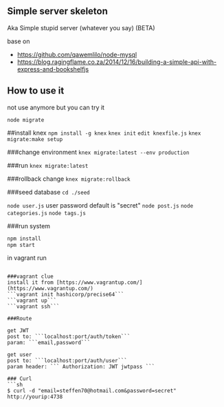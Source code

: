 ## Simple server skeleton
Aka Simple stupid server (whatever you say) (BETA)

base on
  - https://github.com/qawemlilo/node-mysql
  - https://blog.ragingflame.co.za/2014/12/16/building-a-simple-api-with-express-and-bookshelfjs

## How to use it

not use anymore but you can try it

``node migrate``

##install knex
```npm install -g knex```
```knex init```
```edit knexfile.js```
```knex migrate:make setup```

###change environment
```knex migrate:latest --env production```

###run
```knex migrate:latest```

###rollback change
```knex migrate:rollback```

###seed database
```cd ./seed```

```node user.js``` user password default is "secret"
```node post.js```
```node categories.js```
```node tags.js```

###run system
```sh
npm install
npm start
```

in vagrant run
```nodemon app.js -L

###vagrant clue
install it from [https://www.vagrantup.com/](https://www.vagrantup.com/)
```vagrant init hashicorp/precise64```
```vagrant up```
```vagrant ssh```

###Route

get JWT
post to: ```localhost:port/auth/token```
param: ```email,password```

get user
post to: ```localhost:port/auth/user```
param header: ``` Authorization: JWT jwtpass ```

### Curl
```sh
$ curl -d "email=steffen70@hotmail.com&password=secret" http://yourip:4738
```
